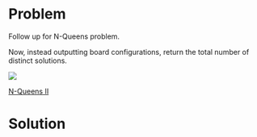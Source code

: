 
# Problem

Follow up for N-Queens problem.

Now, instead outputting board configurations, return the total number of
distinct solutions.

![](https://leetcode.com/static/images/problemset/8-queens.png)



[N-Queens II](https://leetcode.com/problems/n-queens-ii)

# Solution




